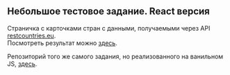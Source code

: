 ## Небольшое тестовое задание. React версия

Страничка с карточками стран с данными, получаемыми через API [restcountries.eu](https://restcountries.eu).<br>
Посмотреть результат можно [здесь](https://alex-altay.github.io/country-cards-react/).

Репозиторий того же самого задания, но реализованного на ванильном JS, [здесь](https://github.com/alex-altay/countries).

